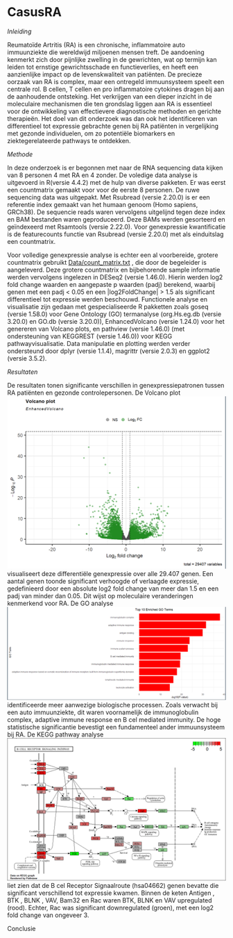 # CasusRA
*Inleiding* 

Reumatoïde Artritis (RA) is een chronische, inflammatoire auto immuunziekte die wereldwijd miljoenen mensen treft. De aandoening kenmerkt zich door pijnlijke zwelling in de gewrichten, wat op termijn kan leiden tot ernstige gewrichtsschade en functieverlies, en heeft een aanzienlijke impact op de levenskwaliteit van patiënten. De precieze oorzaak van RA is complex, maar een ontregeld immuunsysteem speelt een centrale rol. B cellen, T cellen en pro inflammatoire cytokines dragen bij aan de aanhoudende ontsteking. Het verkrijgen van een dieper inzicht in de moleculaire mechanismen die ten grondslag liggen aan RA is essentieel voor de ontwikkeling van effectievere diagnostische methoden en gerichte therapieën. Het doel van dit onderzoek was dan ook het identificeren van differentieel tot expressie gebrachte genen bij RA patiënten in vergelijking met gezonde individuelen, om zo potentiële biomarkers en ziektegerelateerde pathways te ontdekken. 

*Methode* 

In deze onderzoek is er begonnen met naar de RNA sequencing data kijken van 8 personen 4 met RA en 4 zonder. De voledige data analyse is uitgevoerd in R(versie 4.4.2) met de hulp van diverse pakketen. Er was eerst een countmatrix gemaakt voor voor de eerste 8 personen. De ruwe sequencing data was uitgepakt. Met Rsubread (versie 2.20.0) is er een referentie index gemaakt van het humaan genoom (Homo sapiens, GRCh38). De sequencie reads waren vervolgens uitgelijnd tegen deze index en BAM bestanden waren geproduceerd. Deze BAMs werden gesorteerd en geïndexeerd met Rsamtools (versie 2.22.0). Voor genexpressie kwantificatie is de featurecounts functie van Rsubread (versie 2.20.0) met als einduitslag een countmatrix. 

Voor volledige genexpressie analyse is echter een al voorbereide, grotere countmatrix gebruikt [Data/count_matrix.txt](Data/count_matrix.txt) , die door de begeleider is aangeleverd. Deze grotere countmatrix en bijbehorende sample informatie werden vervolgens ingelezen in DESeq2 (versie 1.46.0). Hierin werden log2 fold change waarden en aangepaste p waarden (padj) berekend, waarbij genen met een padj < 0.05 en een |log2FoldChange| > 1.5 als significant differentieel tot expressie werden beschouwd. Functionele analyse en visualisatie zijn gedaan met gespecialiseerde R pakketten zoals goseq (versie 1.58.0) voor Gene Ontology (GO) termanalyse (org.Hs.eg.db (versie 3.20.0) en GO.db (versie 3.20.0)), EnhancedVolcano (versie 1.24.0) voor het genereren van Volcano plots, en pathview (versie 1.46.0) (met ondersteuning van KEGGREST (versie 1.46.0)) voor KEGG pathwayvisualisatie. Data manipulatie en plotting werden verder ondersteund door dplyr (versie 1.1.4), magrittr (versie 2.0.3) en ggplot2 (versie 3.5.2). 

*Resultaten* 

De resultaten tonen significante verschillen in genexpressiepatronen tussen RA patiënten en gezonde controlepersonen. De Volcano plot ![Volcano Plot](results/Screenshot%202025-06-08%20154951.png)  visualiseert deze differentiële genexpressie over alle 29.407 genen. Een aantal genen toonde significant verhoogde of verlaagde expressie, gedefinieerd door een absolute log2 fold change van meer dan 1.5 en een padj van minder dan 0.05. Dit wijst op moleculaire veranderingen kenmerkend voor RA. De GO analyse ![Top 10 Enriched GO Terms](results/Screenshot%202025-06-08%20154327.png) identificeerde meer aanwezige biologische processen. Zoals verwacht bij een auto immuunziekte, dit waren voornamelijk  de immunoglobulin complex, adaptive immune response en B cel mediated immunity. De hoge statistische significantie bevestigt een fundamenteel ander immuunsysteem bij RA. De KEGG pathway analyse ![KEGG B-cel Receptor Signaalroute](results/hsa04662.pathview.png) liet zien dat de B cel Receptor Signaalroute (hsa04662) genen bevatte die significant verschillend tot expressie kwamen. Binnen de keten Antigen , BTK , BLNK , VAV, Bam32 en Rac waren BTK, BLNK en VAV upregulated (rood). Echter, Rac was significant downregulated (groen), met een log2 fold change van ongeveer 3.  

Conclusie
